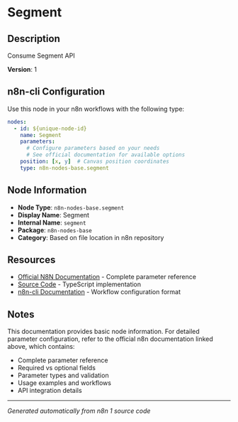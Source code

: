 # Segment

## Description

Consume Segment API

**Version**: 1

## n8n-cli Configuration

Use this node in your n8n workflows with the following type:

```yaml
nodes:
  - id: ${unique-node-id}
    name: Segment
    parameters:
      # Configure parameters based on your needs
      # See official documentation for available options
    position: [x, y]  # Canvas position coordinates
    type: n8n-nodes-base.segment
```

## Node Information

- **Node Type**: `n8n-nodes-base.segment`
- **Display Name**: Segment
- **Internal Name**: `segment`
- **Package**: `n8n-nodes-base`
- **Category**: Based on file location in n8n repository

## Resources

- [Official N8N Documentation](https://docs.n8n.io/integrations/builtin/app-nodes/n8n-nodes-base.segment/) - Complete parameter reference
- [Source Code](https://github.com/n8n-io/n8n/blob/master/packages/nodes-base/nodes/Segment/Segment.node.ts) - TypeScript implementation
- [n8n-cli Documentation](https://github.com/edenreich/n8n-cli) - Workflow configuration format

## Notes

This documentation provides basic node information. For detailed parameter configuration, 
refer to the official n8n documentation linked above, which contains:

- Complete parameter reference
- Required vs optional fields
- Parameter types and validation
- Usage examples and workflows
- API integration details

---
*Generated automatically from n8n 1 source code*
